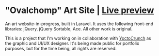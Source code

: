 # "Ovalchomp" Art Site | [Live preview](https://artsite.circlejourney.net)

An art website-in-progress, built in Laravel. It uses the following front-end libraries: jQuery, jQuery Sortable, Ace. All other work is original.

This is a project that I'm working on in collaboration with [YoctoCrunch](https://toyhou.se/YoctoCrunch) as the graphic and UI/UX designer. It's being made public for portfolio purposes, but for the time being, all rights are reserved.